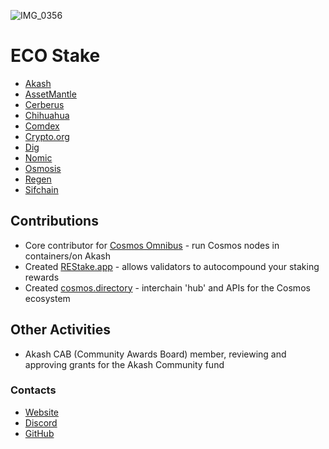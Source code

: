 ![IMG_0356](https://user-images.githubusercontent.com/38581319/168485007-2f644a93-19b9-4ed0-9a2a-e9199cdf9483.PNG)

# ECO Stake

- [Akash](https://www.mintscan.io/akash/validators/akashvaloper1xgnd8aach3vawsl38snpydkng2nv8a4kqgs8hf)
- [AssetMantle](https://www.mintscan.io/asset-mantle/validators/mantlevaloper1fqs7gakxdmujtk0qufdzth5pfyspus3yx394zd)
- [Cerberus](https://www.mintscan.io/cerberus/validators/cerberusvaloper1tat2cy3f9djtq9z7ly262sqngcarvaktr0w78f)
- [Chihuahua](https://www.mintscan.io/chihuahua/validators/chihuahuavaloper19vwcee000fhazmpt4ultvnnkhfh23ppwxll8zz)
- [Comdex](https://www.mintscan.io/comdex/validators/comdexvaloper17f70yjkvmvld379904jaddx9h0f74n32pjtmp6)
- [Crypto.org](https://www.mintscan.io/crypto-org/validators/crocncl10mfs428fyntu296dgh5fmhvdzrr2stlaekcrp9)
- [Dig](https://ping.pub/dig/staking/digvaloper136avwnuvvy94dqmtnaue2nfvjes8xr37h9rzay)
- [Nomic](https://app.nomic.io/)
- [Osmosis](https://www.mintscan.io/osmosis/validators/osmovaloper1u5v0m74mql5nzfx2yh43s2tke4mvzghr6m2n5t)
- [Regen](https://www.mintscan.io/regen/validators/regenvaloper1c4y3j05qx652rnxm5mg4yesqdkmhz2f6dl7hhk)
- [Sifchain](https://www.mintscan.io/sifchain/validators/sifvaloper19t5nk5ceq5ga75epwdqhnupwg0v9339p096ydz)

## Contributions

- Core contributor for [Cosmos Omnibus](https://github.com/ovrclk/cosmos-omnibus) - run Cosmos nodes in containers/on Akash
- Created [REStake.app](https://restake.app/) - allows validators to autocompound your staking rewards
- Created [cosmos.directory](https://cosmos.directory/) - interchain 'hub' and APIs for the Cosmos ecosystem

## Other Activities

- Akash CAB (Community Awards Board) member, reviewing and approving grants for the Akash Community fund

### Contacts

- [Website](https://www.ecostake.com/)
- [Discord](https://discord.gg/MuB7qfBncg)
- [GitHub](https://github.com/eco-stake)
